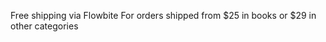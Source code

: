 <Radio aria-describedby="helper-checkbox-text">Free shipping via Flowbite</Radio>
<Helper id="helper-checkbox-text" pclass="ps-6">For orders shipped from $25 in books or $29 in other categories</Helper>
